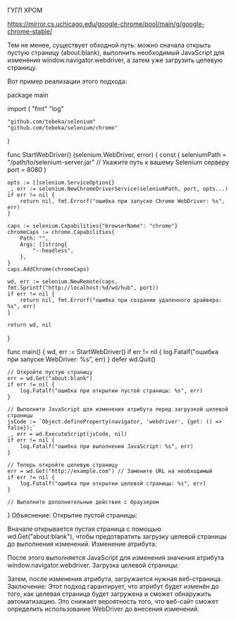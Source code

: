 ГУГЛ ХРОМ

https://mirror.cs.uchicago.edu/google-chrome/pool/main/g/google-chrome-stable/



Тем не менее, существует обходной путь:
можно сначала открыть пустую страницу (about:blank), 
выполнить необходимый JavaScript для изменения window.navigator.webdriver, а затем уже загрузить целевую страницу.

Вот пример реализации этого подхода:

package main

import (
	"fmt"
	"log"

	"github.com/tebeka/selenium"
	"github.com/tebeka/selenium/chrome"
)

func StartWebDriver() (selenium.WebDriver, error) {
	const (
		seleniumPath = "/path/to/selenium-server.jar" // Укажите путь к вашему Selenium серверу
		port         = 8080
	)

	opts := []selenium.ServiceOption{}
	_, err := selenium.NewChromeDriverService(seleniumPath, port, opts...)
	if err != nil {
		return nil, fmt.Errorf("ошибка при запуске Chrome WebDriver: %s", err)
	}

	caps := selenium.Capabilities{"browserName": "chrome"}
	chromeCaps := chrome.Capabilities{
		Path: "",
		Args: []string{
			"--headless",
		},
	}
	caps.AddChrome(chromeCaps)

	wd, err := selenium.NewRemote(caps, fmt.Sprintf("http://localhost:%d/wd/hub", port))
	if err != nil {
		return nil, fmt.Errorf("ошибка при создании удаленного драйвера: %s", err)
	}

	return wd, nil
}

func main() {
	wd, err := StartWebDriver()
	if err != nil {
		log.Fatalf("ошибка при запуске WebDriver: %s", err)
	}
	defer wd.Quit()

	// Откройте пустую страницу
	err = wd.Get("about:blank")
	if err != nil {
		log.Fatalf("ошибка при открытии пустой страницы: %s", err)
	}

	// Выполните JavaScript для изменения атрибута перед загрузкой целевой страницы
	jsCode := `Object.defineProperty(navigator, 'webdriver', {get: () => false});`
	_, err = wd.ExecuteScript(jsCode, nil)
	if err != nil {
		log.Fatalf("ошибка при выполнении JavaScript: %s", err)
	}

	// Теперь откройте целевую страницу
	err = wd.Get("http://example.com") // Замените URL на необходимый
	if err != nil {
		log.Fatalf("ошибка при открытии целевой страницы: %s", err)
	}

	// Выполните дополнительные действия с браузером
}
Объяснение:
Открытие пустой страницы:

Вначале открывается пустая страница с помощью wd.Get("about:blank"), чтобы предотвратить загрузку целевой страницы до выполнения изменений.
Изменение атрибута:

После этого выполняется JavaScript для изменения значения атрибута window.navigator.webdriver.
Загрузка целевой страницы:

Затем, после изменения атрибута, загружается нужная веб-страница.
Заключение:
Этот подход гарантирует, что атрибут будет изменён до того, как целевая страница будет загружена и сможет обнаружить автоматизацию. Это снижает вероятность того, что веб-сайт сможет определить использование WebDriver до внесения изменений.
